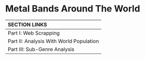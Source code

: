 # Metal Bands Around The World

| SECTION LINKS |
| :------------- |
| Part I: Web Scrapping |
| Part II: Analysis With World Population |
| Part III: Sub-Genre Analysis |